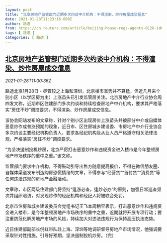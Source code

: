```yaml
---
layout: post
title: "北京房地产监管部门近期多次约谈中介机构：不得渲染、炒作房屋成交信息"
date: 2021-01-28T11:23:16.000Z
author: 路透
from: https://cn.reuters.com/article/beijing-house-regs-agents-0128-idCNKBS29X1DE
tags: [ 路透 ]
categories: [ 路透 ]
---
```

<!--1611832996000-->
[北京房地产监管部门近期多次约谈中介机构：不得渲染、炒作房屋成交信息](https://cn.reuters.com/article/beijing-house-regs-agents-0128-idCNKBS29X1DE)
------

<div>
<div><i>2021-01-28T11:00:36Z</i></div><p>路透北京1月28日 - 尽管较之上海和深圳，北京楼市涨势并不算猛，但近几月来个别小区（以学区房为主）上涨苗头已引发监管层关注。北京房地产中介行业协会周四发文称，近期市区住建部门多次约谈和持续检查房地产中介机构，要求其严格落实“房住不炒”调控要求，不得渲染、炒作房屋成交信息。</p><p>该协会网站发布的文章称，针对个别小区出现房价上涨苗头并被部分中介或自媒体恶意炒作成普涨预期的现象，近日市、区住房城乡建设委、市房地产中介行业协会多次约谈主要经纪机构负责人，要求各经纪机构及从业人员严格遵守相关法律法规，严格落实“房住不炒”调控要求。</p><p>“为坚决遏制投机炒房，北京严厉打击恶意炒作和违规资金进入楼市是今年整顿房地产市场秩序的重中之重。”该文称。</p><p>监管部门要求中介机构，不得鼓动引导出售方随意提高报价，不得在微信朋友圈、自媒体渠道发布制造购房恐慌情绪的文章，不得参与“经营贷”“首付贷”“消费贷”等任何违法违规的房地产金融活动。</p><p>文章称，市区两级住建部门将坚持“逢涨必查，逢炒必办”的原则，加强日常巡查频次并组织暗访，对发现炒作的经纪机构和经纪人将被联合处罚。</p><p>北京市住房和城乡建设委员会党组书记王飞本周稍早表示，打击恶意炒作和违规资金进入楼市，是今年整顿房地产市场秩序的重中之重，近期就将开展专项行动；要注重防范化解房地产市场的风险，持续加大对违法违规行为保持高压执法态势。</p><p>近日住建部副部长倪虹带队赴上海、深圳等地调研督导房地产市场情况，他强调要采取针对性措施，引导好预期，坚决遏制投机炒房。（完）</p>
</div>

